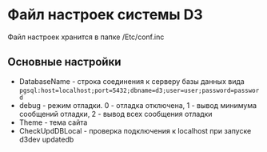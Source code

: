 # Файл настроек системы D3

Файл настроек хранится в папке /Etc/conf.inc

## Основные настройки

* DatabaseName - строка соединения к серверу базы данных вида ```pgsql:host=localhost;port=5432;dbname=d3;user=user;password=password```
* debug - режим отладки. 0 - отладка отключена, 1 - вывод минимума сообщений отладки, 2 - вывод всех сообщения отладки
* Theme - тема сайта
* CheckUpdDBLocal - проверка подключения к localhost при запуске d3dev updatedb
